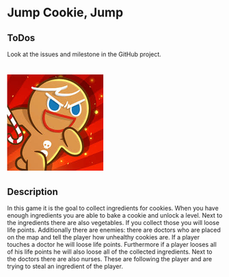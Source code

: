 # Jump Cookie, Jump

## ToDos

Look at the issues and milestone in the GitHub project.

# ![Image of Game](readme.jpg)

## Description

In this game it is the goal to collect ingredients for cookies. When you have enough 
ingredients you are able to bake a cookie and unlock a level. Next to the ingredients 
there are also vegetables. If you collect those you will loose life points. Additionally 
there are enemies: there are doctors who are placed on the map and tell the player how 
unhealthy cookies are. If a player touches a doctor he will loose life points. Furthermore 
if a player looses all of his life points he will also loose all of the collected ingredients. 
Next to the doctors there are also nurses. These are following the player and are trying to 
steal an ingredient of the player. 
